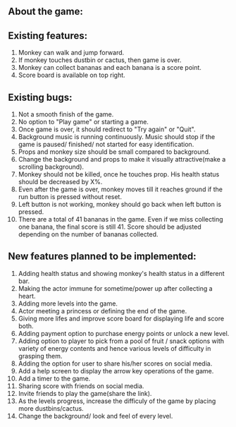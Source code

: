 ## About the game:

## Existing features:

1. Monkey can walk and jump forward.
2. If monkey touches dustbin or cactus, then game is over.
3. Monkey can collect bananas and each banana is a score point.
4. Score board is available on top right.

## Existing bugs:

1. Not a smooth finish of the game.
2. No option to "Play game" or starting a game.
3. Once game is over, it should redirect to "Try again" or "Quit".
4. Background music is running continuously. Music should stop if the game is paused/ finished/ not started for easy identification.
5. Props and monkey size should be small compared to background.
6. Change the background and props to make it visually attractive(make a scrolling background).
7. Monkey should not be killed, once he touches prop. His health status should be decreased by X%.
8. Even after the game is over, monkey moves till it reaches ground if the run button is pressed without reset.
9. Left button is not working, monkey should go back when left button is pressed.
10. There are a total of 41 bananas in the game. Even if we miss collecting one banana, the final score is still 41. Score should be adjusted depending on the number of bananas collected.

## New features planned to be implemented:

1. Adding health status and showing monkey's health status in a different bar.
2. Making the actor immune for sometime/power up after collecting a heart.
3. Adding more levels into the game.
4. Actor meeting a princess or defining the end of the game.
5. Giving more lifes and improve score board for displaying life and score both.
6. Adding payment option to purchase energy points or unlock a new level.
7. Adding option to player to pick from a pool of fruit / snack options with variety of energy contents and hence various levels of difficulty in grasping them.
8. Adding the option for user to share his/her scores on social media.
9. Add a help screen to display the arrow key operations of the game.
10. Add a timer to the game.
11. Sharing score with friends on social media.
12. Invite friends to play the game(share the link).
13. As the levels progress, increase the difficuly of the game by placing more dustbins/cactus. 
14. Change the background/ look and feel of every level.



